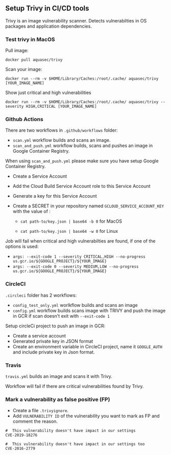 ## Setup Trivy in CI/CD tools 

Trivy is an image vulnerability scanner. Detects vulnerabilties in OS packages and application dependencies.
  

### Test trivy in MacOS 


Pull image: 

```
docker pull aquasec/trivy
```

Scan your image:

```
docker run --rm -v $HOME/Library/Caches:/root/.cache/ aquasec/trivy [YOUR_IMAGE_NAME]
```

Show just critical and high vulnerabilities 

```
docker run --rm -v $HOME/Library/Caches:/root/.cache/ aquasec/trivy --severity HIGH,CRITICAL [YOUR_IMAGE_NAME]
``` 



### Github Actions

 There are two workflows in `.github/workflows` folder:

   - `scan.yml` workflow builds and scans an image.
   - `scan_and_push.yml` workflow builds, scans and pushes an image in Google Container Registry. 
 
 When using `scan_and_push.yml` please make sure you have setup Google Container Registry.
- Create a Service Account
- Add the Cloud Build Service Account role to this Service Account
- Generate a key for this Service Account
- Create a SECRET in your repository named `GCLOUD_SERVICE_ACCOUNT_KEY` with the value of :
  
  -  `cat path-to/key.json | base64 -b 0` for MacOS 

  -  `cat path-to/key.json | base64 -w 0` for Linux 

Job will fail when critical and high vulnerabilties are found, if one of the options is used:

- `args: --exit-code 1 --severity CRITICAL,HIGH --no-progress us.gcr.io/${GOOGLE_PROJECT}/${YOUR_IMAGE}` 
- `args: --exit-code 0 --severity MEDIUM,LOW --no-progress us.gcr.io/${GOOGLE_PROJECT}/${YOUR_IMAGE}`



### CircleCI

  `.circleci` folder has 2 workflows: 
   - `config_test_only.yml` worlkflow builds and scans an image
   - `config.yml` workflow builds scans image with TRIVY and push the image in GCR if scan doesn't exit with `--exit-code 1 ` 

Setup circleCi project to push an image in GCR:
 - Create a service account
 - Generated private key in JSON format
 - Create an environment variable in CircleCI project, name it `GOOGLE_AUTH` and include private key in Json format.  



### Travis

`travis.yml` builds an image and scans it with Trivy.

Workflow will fail if there are critical vulnerabilities found by Trivy. 



### Mark a vulnerability as false positive (FP)

- Create a file `.trivyignore`.
- Add `VULNERABILITY ID` of the vulnerability you want to mark as FP and comment the reason. 

 ```
 #  This vulnerability doesn't have impact in our settings
CVE-2019-18276

#  This vulnerability doesn't have impact in our settings too
CVE-2016-2779 
 ```







